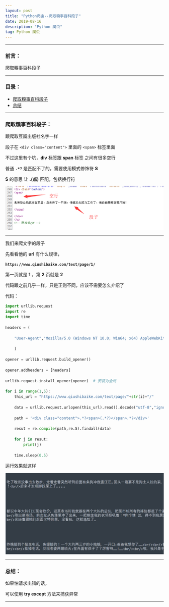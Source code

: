 ```yaml
---
layout: post
title: "Python爬虫--爬取糗事百科段子"
date: 2019-08-16
description: "Python 爬虫"
tag: Python 爬虫
---
```

---

### 前言：

爬取糗事百科段子

---


### 目录：

* <a href="#a" target="_self">爬取糗事百科段子</a>
* <a href="#zg" target="_self">总结</a>

-------


### <span id = "a">爬取糗事百科段子：</span>

跟爬取豆瓣出版社名字一样 <br>

段子在 `<div class="content">` 里面的 `<span>` 标签里面 <br>

不过这里有个坑，**div** 标签跟 **span** 标签 之间有很多空行 <br>

普通 **`.*?`** 是匹配不了的，需要使用模式修饰符 **S** <br>

**S** 的意思 让 **.(点)** 匹配，包括换行符 <br>

![images](/images/2019-08-16/07.png)

-----

我们来爬文字的段子 <br>

先看看他的 **url** 有什么规律， <br>

**`https://www.qiushibaike.com/text/page/1/`** <br>

第一页就是 **1** ，第 **2** 页就是 **2** <br>

代码跟之前几乎一样，只是正则不同，应该不需要怎么介绍了 <br>

代码： <br>

```python
import urllib.request
import re
import time

headers = (

	"User-Agent","Mozilla/5.0 (Windows NT 10.0; Win64; x64) AppleWebKit/537.36 (KHTML, like Gecko) Chrome/76.0.3809.100 Safari/537.36"

	)

opener = urllib.request.build_opener()

opener.addheaders = [headers]

urllib.request.install_opener(opener)  # 安装为全局

for i in range(1,5):
	this_url = "https://www.qiushibaike.com/text/page/"+str(i)+"/"

	data = urllib.request.urlopen(this_url).read().decode("utf-8","ignore")

	path = '<div class="content">.*?<span>(.*?)</span>.*?</div>'

	resut = re.compile(path,re.S).findall(data)

	for j in resut:
		print(j)
		
	time.sleep(0.5)
```

运行效果就这样 <br>

![images](/images/2019-08-16/08.png)

-----


### <span id = "zg">总结：</span>

如果怕请求出错的话，<br>

可以使用 **try except** 方法来捕获异常 

--------
